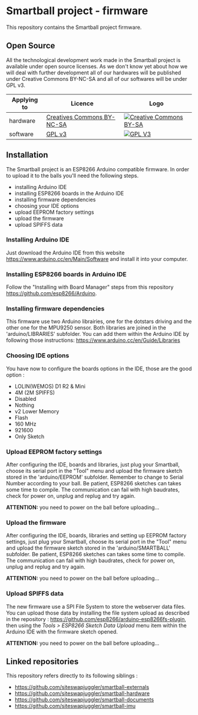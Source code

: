 # Smartball project - firmware

This repository contains the Smartball project firmware.

## Open Source

All the technological development work made in the Smartball project is available under open source licenses. As we don't know yet about how we will deal with further development all of our hardwares will be published under Creative Commons BY-NC-SA and all of our softwares will be under GPL v3.

|Applying to|Licence|Logo|
|---|---|---|
|hardware|[Creatives Commons BY-NC-SA](http://creativecommons.org/licenses/by-nc-sa/4.0/)|[![Creative Commons BY-SA](https://i.creativecommons.org/l/by-nc-sa/4.0/88x31.png) ](http://creativecommons.org/licenses/by-nc-sa/4.0/)|
|software|[GPL v3](http://www.gnu.org/licenses/gpl.html)|[![GPL V3](https://www.gnu.org/graphics/gplv3-88x31.png)](http://www.gnu.org/licenses/gpl.html)|

## Installation

The Smartball project is an ESP8266 Arduino compatible firmware. In order to upload it to the balls you'll need the following steps. 

- installing Arduino IDE
- installing ESP8266 boards in the Arduino IDE
- installing firmware dependencies
- choosing your IDE options
- upload EEPROM factory settings
- upload the firmware
- upload SPIFFS data

### Installing Arduino IDE 

Just download the Arduino IDE from this website https://www.arduino.cc/en/Main/Software and install it into your computer.

### Installing ESP8266 boards in Arduino IDE

Follow the "Installing with Board Manager" steps from this repository https://github.com/esp8266/Arduino.

### Installing firmware dependencies

This firmware use two Arduino librairies, one for the dotstars driving and the other one for the MPU9250 sensor. Both libraries are joined in the 'arduino/LIBRARIES' subfolder. You can add them within the Arduino IDE by following those instructions: https://www.arduino.cc/en/Guide/Libraries

### Choosing IDE options 

You have now to configure the boards options in the IDE, those are the good option : 
- LOLIN(WEMOS) D1 R2 & Mini
- 4M (2M SPIFFS)
- Disabled
- Nothing
- v2 Lower Memory 
- Flash
- 160 MHz
- 921600
- Only Sketch

### Upload EEPROM factory settings

After configuring the IDE, boards and libraries, just plug your Smartball, choose its serial port in the "Tool" menu and upload the firmware sketch stored in the 'arduino/EEPROM' subfolder. Remember to change to Serial Number according to your ball. Be patient, ESP8266 sketches can takes some time to compile. The communication can fail with high baudrates, check for power on, unplug and replug and try again.

**ATTENTION:** you need to power on the ball before uploading...


### Upload the firmware

After configuring the IDE, boards, libraries and setting up EEPROM factory settings, just plug your Smartball, choose its serial port in the "Tool" menu and upload the firmware sketch stored in the 'arduino/SMARTBALL' subfolder. Be patient, ESP8266 sketches can takes some time to compile. The communication can fail with high baudrates, check for power on, unplug and replug and try again.

**ATTENTION:** you need to power on the ball before uploading...

### Upload SPIFFS data

The new firmware use a SPI File System to store the webserver data files. You can upload those data by installing the file system upload as described in the repository : https://github.com/esp8266/arduino-esp8266fs-plugin, then using the *Tools > ESP8266 Sketch Data Upload* menu item within the Arduino IDE with the firmware sketch opened.

**ATTENTION:** you need to power on the ball before uploading...

## Linked repositories

This repository refers directly to its following siblings : 

- https://github.com/siteswapjuggler/smartball-externals
- https://github.com/siteswapjuggler/smartball-hardware
- https://github.com/siteswapjuggler/smartball-documents
- https://github.com/siteswapjuggler/smartball-imu
